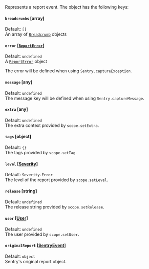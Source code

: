 Represents a report event. The object has the following keys:

#### `breadcrumbs` [array]
Default: `[]`\
An array of [`Breadcrumb`](https://github.com/getsentry/sentry-javascript/blob/master/packages/types/src/breadcrumb.ts) objects


#### `error` [[`ReportError`](/api/reportError.md)]
Default: `undefined`\
A [`ReportError`](/api/reportError.md) object

The error will be defined when using `Sentry.captureException`.

#### `message` [any]
Default: `undefined`\
The message key will be defined when using `Sentry.captureMessage`.

#### `extra` [any]
Default: `undefined`\
The extra context provided by `scope.setExtra`.

#### `tags` [object]
Default: `{}`\
The tags provided by `scope.setTag`.

#### `level` [[Severity](https://github.com/getsentry/sentry-javascript/blob/master/packages/types/src/severity.ts)]
Default: `Severity.Error`\
The level of the report provided by `scope.setLevel`.

#### `release` [string]
Default: `undefined`\
The release string provided by `scope.setRelease`.

#### `user` [[User](https://github.com/getsentry/sentry-javascript/blob/master/packages/types/src/user.ts)]
Default: `undefined`\
The user provided by `scope.setUser`.

#### `originalReport` [[SentryEvent](https://github.com/getsentry/sentry-javascript/blob/master/packages/types/src/event.ts)]
Default: `object`\
Sentry's original report object.